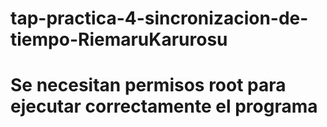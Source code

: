 # tap-practica-4-sincronizacion-de-tiempo-RiemaruKarurosu
# Se necesitan permisos root para ejecutar correctamente el programa
